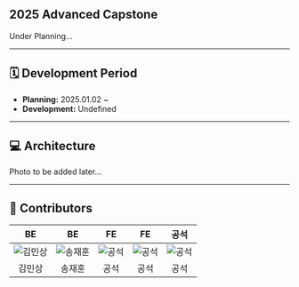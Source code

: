 ## 2025 Advanced Capstone

Under Planning...

---

## 🗓️ Development Period

- **Planning:** 2025.01.02 ~
- **Development:** Undefined

---

## 💻 Architecture

Photo to be added later...

---

## 👀 Contributors


|   **BE**   |   **BE**   |   **FE**   |   **FE**   |   **공석**   |
|:----------:|:----------:|:----------:|:----------:|:----------:|
| ![김민상](https://avatars.githubusercontent.com/u/129925473?v=4) | ![송재훈](https://avatars.githubusercontent.com/u/128021502?v=4) | ![공석](https://avatars.githubusercontent.com/u/000000?v=4) | ![공석](https://avatars.githubusercontent.com/u/000000?v=4) | ![공석](https://avatars.githubusercontent.com/u/000000?v=4) |
|   김민상   |   송재훈   |     공석     |     공석     |     공석     |
